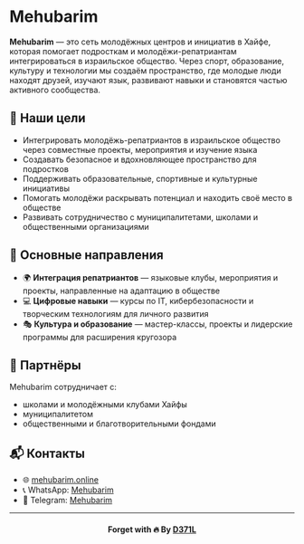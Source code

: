 # Mehubarim

**Mehubarim** — это сеть молодёжных центров и инициатив в Хайфе, которая помогает подросткам и молодёжи-репатриантам интегрироваться в израильское общество. Через спорт, образование, культуру и технологии мы создаём пространство, где молодые люди находят друзей, изучают язык, развивают навыки и становятся частью активного сообщества.

## 🎯 Наши цели
- Интегрировать молодёжь-репатриантов в израильское общество через совместные проекты, мероприятия и изучение языка  
- Создавать безопасное и вдохновляющее пространство для подростков  
- Поддерживать образовательные, спортивные и культурные инициативы  
- Помогать молодёжи раскрывать потенциал и находить своё место в обществе  
- Развивать сотрудничество с муниципалитетами, школами и общественными организациями  

## 📌 Основные направления
- 🌍 **Интеграция репатриантов** — языковые клубы, мероприятия и проекты, направленные на адаптацию в обществе  
- 💻 **Цифровые навыки** — курсы по IT, кибербезопасности и творческим технологиям для личного развития  
- 🎭 **Культура и образование** — мастер-классы, проекты и лидерские программы для расширения кругозора  

## 🤝 Партнёры
Mehubarim сотрудничает с:  
- школами и молодёжными клубами Хайфы  
- муниципалитетом  
- общественными и благотворительными фондами  

## 📬 Контакты
- 🌐 [mehubarim.online](https://mehubarim.online)  
- 📞 WhatsApp: [Mehubarim](https://chat.whatsapp.com/ESDFaXoXQ6s56rUpFC8UeM)  
- 📱 Telegram: [Mehubarim](https://t.me/mehubarim_haifa)  

---

<div align="center">
  <h4>Forget with 🔥 By <a href="mailto:D371L@pm.me"><b>D371L</b></a></h4>
</div>
